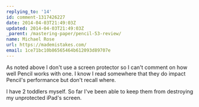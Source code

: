 ```yaml
---
replying_to: '14'
id: comment-1317426227
date: 2014-04-03T21:49:03Z
updated: 2014-04-03T21:49:03Z
_parent: /mastering-paper/pencil-53-review/
name: Michael Rose
url: https://mademistakes.com/
email: 1ce71bc10b86565464b612093d89707e
---
```


As noted above I don't use a screen protector so I can't comment on how
well Pencil works with one. I know I read somewhere that they do impact Pencil's
performance but don't recall where.

I have 2 toddlers myself. So far I've
been able to keep them from destroying my unprotected iPad's screen.
